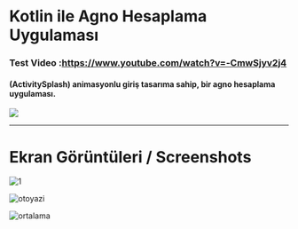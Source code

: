 # Kotlin ile Agno Hesaplama Uygulaması
### Test Video :https://www.youtube.com/watch?v=-CmwSjyv2j4

#### (ActivitySplash) animasyonlu giriş tasarıma sahip, bir agno hesaplama uygulaması.

![](https://media.giphy.com/media/LOKww2olH7FUA56IfT/giphy.gif)
<br><hr>

# Ekran Görüntüleri / Screenshots

![1](https://user-images.githubusercontent.com/33864154/63677451-aaebb600-c7f5-11e9-9672-ce723f4ef7b4.png)

![otoyazi](https://user-images.githubusercontent.com/33864154/63677528-cfe02900-c7f5-11e9-91ec-c8f87280dadc.png)

![ortalama](https://user-images.githubusercontent.com/33864154/63677466-b0490080-c7f5-11e9-91ba-b7182e824114.png)
